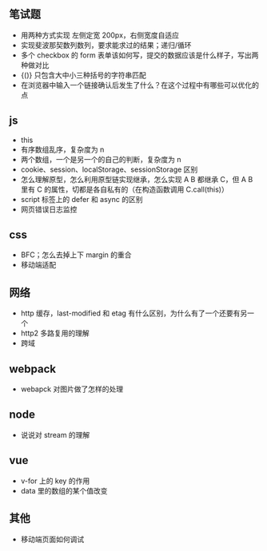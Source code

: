 ## 笔试题

- 用两种方式实现 左侧定宽 200px，右侧宽度自适应
- 实现斐波那契数列数列，要求能求过的结果；递归/循环
- 多个 checkbox 的 form 表单该如何写，提交的数据应该是什么样子，写出两种做对比
- {([]())} 只包含大中小三种括号的字符串匹配
- 在浏览器中输入一个链接确认后发生了什么？在这个过程中有哪些可以优化的点

## js

- this
- 有序数组乱序，复杂度为 n
- 两个数组，一个是另一个的自己的判断，复杂度为 n
- cookie、session、localStorage、sessionStorage 区别
- 怎么理解原型，怎么利用原型链实现继承，怎么实现 A B 都继承 C，但 A B 里有 C 的属性，切都是各自私有的（在构造函数调用 C.call(this)）
- script 标签上的 defer 和 async 的区别
- 网页错误日志监控

## css

- BFC；怎么去掉上下 margin 的重合
- 移动端适配

## 网络

- http 缓存，last-modified 和 etag 有什么区别，为什么有了一个还要有另一个
- http2 多路复用的理解
- 跨域

## webpack

- webapck 对图片做了怎样的处理

## node

- 说说对 stream 的理解

## vue

- v-for 上的 key 的作用
- data 里的数组的某个值改变

## 其他

- 移动端页面如何调试
